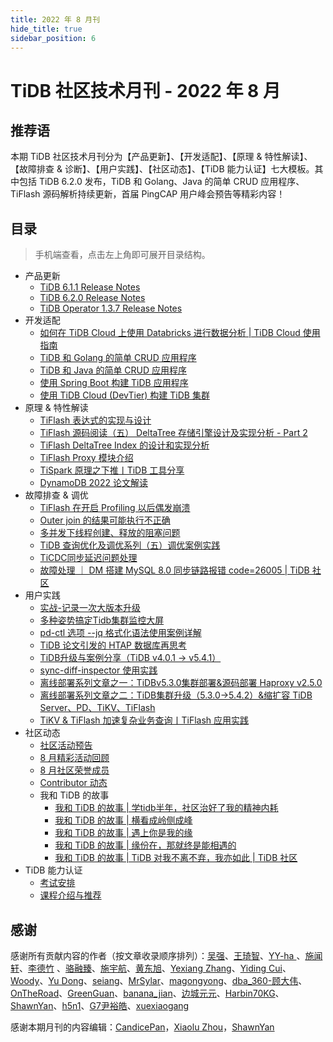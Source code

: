 ```yaml
---
title: 2022 年 8 月刊
hide_title: true
sidebar_position: 6
---
```


# TiDB 社区技术月刊 - 2022 年 8 月

## 推荐语

本期 TiDB 社区技术月刊分为【产品更新】、【开发适配】、【原理 & 特性解读】、【故障排查 & 诊断】、【用户实践】、【社区动态】、【TiDB 能力认证】七大模板。其中包括 TiDB 6.2.0 发布，TiDB 和 Golang、Java 的简单 CRUD 应用程序、TiFlash 源码解析持续更新，首届 PingCAP 用户峰会预告等精彩内容！

## 目录

> 手机端查看，点击左上角即可展开目录结构。

- 产品更新
  - [TiDB 6.1.1 Release Notes](1-update/1-tidb-6-1-1.md)
  - [TiDB 6.2.0 Release Notes](1-update/2-tidb-6-2-0.md)
  - [TiDB Operator 1.3.7 Release Notes](1-update/3-tidb-operator-1-3-7.md)
- 开发适配
  - [如何在 TiDB Cloud 上使用 Databricks 进行数据分析 | TiDB Cloud 使用指南](2-development/1-tidb-cloud-databricks.md)
  - [TiDB 和 Golang 的简单 CRUD 应用程序](2-development/2-tidb-golang-crud.md)
  - [TiDB 和 Java 的简单 CRUD 应用程序](2-development/3-tidb-java-crud.md)
  - [使用 Spring Boot 构建 TiDB 应用程序](2-development/4-spring-boot-tidb.md)
  - [使用 TiDB Cloud (DevTier) 构建 TiDB 集群](2-development/5-tidb-cloud.md)
- 原理 & 特性解读
  - [TiFlash 表达式的实现与设计](3-feature-indepth/1-tiflash-expression-design.md)
  - [TiFlash 源码阅读（五） DeltaTree 存储引擎设计及实现分析 - Part 2](3-feature-indepth/2-tiflash-deltatree-storage-engine.md)
  - [TiFlash DeltaTree Index 的设计和实现分析](3-feature-indepth/3-tiflash-deltatree-index.md)
  - [TiFlash Proxy 模块介绍](3-feature-indepth/4-tiflash-proxy.md)
  - [TiSpark 原理之下推丨TiDB 工具分享](3-feature-indepth/5-tispark-push-down.md)
  - [DynamoDB 2022 论文解读](3-feature-indepth/6-dynameodb-2022-thesis-unscramble.md)
- 故障排查 & 调优
  - [TiFlash 在开启 Profiling 以后偶发崩溃](4-trouble-shooting/1-tiflash-profiling.md)
  - [Outer join 的结果可能执行不正确](4-trouble-shooting/2-tidb-outer-join.md)
  - [多并发下线程创建、释放的阻塞问题](4-trouble-shooting/3-tidb-multiple-concurrent-block.md)
  - [TiDB 查询优化及调优系列（五）调优案例实践](4-trouble-shooting/4-tidb-optimize-5.md)
  - [TiCDC同步延迟问题处理](4-trouble-shooting/5-ticdc-synchronization-delay.md)
  - [故障处理 ｜ DM 搭建 MySQL 8.0 同步链路报错 code=26005 | TiDB 社区](4-trouble-shooting/6-dm-mysql-code-26005.md)
- 用户实践
  - [实战-记录一次大版本升级](5-usercase/1-version-upgrade.md)
  - [多种姿势搞定Tidb集群监控大屏](5-usercase/2-tidb-cluster-monitor.md)
  - [pd-ctl 选项 --jq 格式化语法使用案例详解](5-usercase/3-pd-ctl.md)
  - [TiDB 论文引发的 HTAP 数据库再思考](5-usercase/4-tidb-htap.md)
  - [TiDB升级与案例分享（TiDB v4.0.1 → v5.4.1）](5-usercase/5-tidb-upgrade.md)
  - [sync-diff-inspector 使用实践](5-usercase/6-sync-diff-inspector.md)
  - [离线部署系列文章之一：TiDBv5.3.0集群部署&源码部署 Haproxy v2.5.0](5-usercase/7-offline-deploy.md)
  - [离线部署系列文章之二：TiDB集群升级（5.3.0->5.4.2）&缩扩容 TiDB Server、PD、TiKV、TiFlash](5-usercase/8-offline-deploy-2.md)
  - [TiKV & TiFlash 加速复杂业务查询丨TiFlash 应用实践](5-usercase/9-tikv-tiflash.md)
- 社区动态
  - [社区活动预告](6-community-news/1-upcoming-events.md)
  - [8 月精彩活动回顾](6-community-news/2-event-summary.md)
  - [8 月社区荣誉成员](6-community-news/3-mva-202208.md)
  - [Contributor 动态](6-community-news/4-contributors.md)
  - 我和 TiDB 的故事
    - [我和 TiDB 的故事 | 学tidb半年，社区治好了我的精神内耗](6-community-news/5-tidb-story/1-tidb-half-year.md)
    - [我和 TiDB 的故事 | 横看成岭侧成峰 ](6-community-news/5-tidb-story/2-when-viewed-in-face-may-look-like-a-range.md)
    - [我和 TiDB 的故事 | 遇上你是我的缘](6-community-news/5-tidb-story/3-meeting-you-my-fate.md)
    - [我和 TiDB 的故事 | 缘份在，那就终是能相遇的](6-community-news/5-tidb-story/4-fate-in-will-meet.md)
    - [我和 TiDB 的故事 | TiDB 对我不离不弃，我亦如此 | TiDB 社区](6-community-news/5-tidb-story/5-tidb-never-give-up.md)
- TiDB 能力认证
  - [考试安排](7-tidb-certification/1-pcta-pctp.md)
  - [课程介绍与推荐](7-tidb-certification/2-tidb-course.md)

## 感谢

感谢所有贡献内容的作者（按文章收录顺序排列）：[吴强](https://github.com/Daemonxiao)、[王琦智](https://github.com/Icemap)、[YY-ha ](https://tidb.net/u/YY-ha/answer)、[施闻轩](https://github.com/breezewish)、[李德竹](https://github.com/lidezhu) 、[骆融臻](https://github.com/CalvinNeo)、[施宇航](https://github.com/shiyuhang0)、[黄东旭](https://github.com/c4pt0r)、[Yexiang Zhang](https://github.com/mornyx)、[Yiding Cui](https://github.com/winoros)、[Woody](https://github.com/bestwoody)、[Yu Dong](https://github.com/yudongusa)、[seiang](https://tidb.net/u/seiang/answer)、[MrSylar](https://tidb.net/u/MrSylar/answer)、[magongyong](https://tidb.net/u/magongyong/answer)、[dba_360-顾大伟](https://tidb.net/u/dba_360-顾大伟/answer)、[OnTheRoad](https://tidb.net/u/OnTheRoad/answer)、[GreenGuan](https://tidb.net/u/GreenGuan/answer)、[banana_jian](https://tidb.net/u/banana_jian/answer)、[边城元元](https://tidb.net/u/边城元元/answer)、[Harbin70KG](https://tidb.net/u/Harbin70KG/answer)、[ShawnYan](https://tidb.net/u/ShawnYan/answer)、[h5n1](https://tidb.net/u/h5n1/answer)、[G7尹裕皓](https://tidb.net/u/G7尹裕皓/answer)、[xuexiaogang](https://tidb.net/u/xuexiaogang/answer)

感谢本期月刊的内容编辑：[CandicePan](https://github.com/Candicepan)，[Xiaolu Zhou](https://github.com/luzizhuo)，[ShawnYan](https://tidb.net/u/ShawnYan/post/all)
